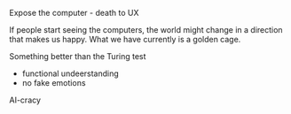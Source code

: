 Expose the computer - death to UX

If people start seeing the computers, the world might change in a direction that makes us happy.
What we have currently is a golden cage.


Something better than the Turing test
- functional undeerstanding
- no fake emotions

AI-cracy